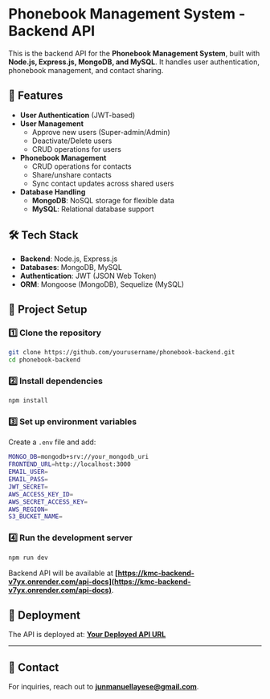 # Phonebook Management System - Backend API

This is the backend API for the **Phonebook Management System**, built with **Node.js, Express.js, MongoDB, and MySQL**. It handles user authentication, phonebook management, and contact sharing.

## 🚀 Features

- **User Authentication** (JWT-based)
- **User Management**
  - Approve new users (Super-admin/Admin)
  - Deactivate/Delete users
  - CRUD operations for users
- **Phonebook Management**
  - CRUD operations for contacts
  - Share/unshare contacts
  - Sync contact updates across shared users
- **Database Handling**
  - **MongoDB**: NoSQL storage for flexible data
  - **MySQL**: Relational database support

## 🛠️ Tech Stack

- **Backend**: Node.js, Express.js
- **Databases**: MongoDB, MySQL
- **Authentication**: JWT (JSON Web Token)
- **ORM**: Mongoose (MongoDB), Sequelize (MySQL)

## 📂 Project Setup

### 1️⃣ Clone the repository
```sh
git clone https://github.com/yourusername/phonebook-backend.git
cd phonebook-backend
```

### 2️⃣ Install dependencies
```sh
npm install
```

### 3️⃣ Set up environment variables  
Create a `.env` file and add:
```sh
MONGO_DB=mongodb+srv://your_mongodb_uri
FRONTEND_URL=http://localhost:3000
EMAIL_USER=
EMAIL_PASS=
JWT_SECRET=
AWS_ACCESS_KEY_ID=
AWS_SECRET_ACCESS_KEY=
AWS_REGION=
S3_BUCKET_NAME=
```

### 4️⃣ Run the development server
```sh
npm run dev
```
Backend API will be available at **[https://kmc-backend-v7yx.onrender.com/api-docs](https://kmc-backend-v7yx.onrender.com/api-docs)**.

## 🚀 Deployment
The API is deployed at: **[Your Deployed API URL](#)**  

---

## 📧 Contact
For inquiries, reach out to **junmanuellayese@gmail.com**.
